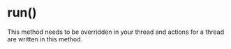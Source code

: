 # run()

This method needs to be overridden in your thread and actions for a thread are written in this method.
